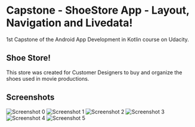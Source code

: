 # Capstone - ShoeStore App - Layout, Navigation and Livedata!
1st Capstone of the Android App Development in Kotlin course on Udacity.

## Shoe Store!

This store was created for Customer Designers to buy and organize the shoes used in movie productions.

## Screenshots

![Screenshot 0](screenshots/screen0.jpg) ![Screenshot 1](screenshots/screen1.jpg) ![Screenshot 2](screenshots/screen2.jpg) ![Screenshot 3](screenshots/screen3.jpg) ![Screenshot 4](screenshots/screen4.jpg) ![Screenshot 5](screenshots/screen5.jpg)


